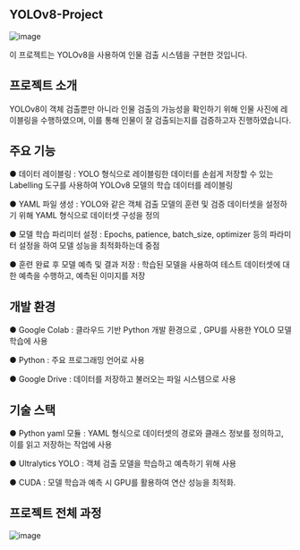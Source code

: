 YOLOv8-Project
---
![image](https://github.com/user-attachments/assets/12324a3c-62b2-473b-98a6-a78282a29151)

이 프로젝트는 YOLOv8을 사용하여 인물 검출 시스템을 구현한 것입니다.

프로젝트 소개
----
YOLOv8이 객체 검출뿐만 아니라 인물 검출의 가능성을 확인하기 위해 인물 사진에 레이블링을 수행하였으며, 이를 통해 인물이 잘 검출되는지를 검증하고자 진행하였습니다.

주요 기능
---
● 데이터 레이블링 : YOLO 형식으로 레이블링한 데이터를 손쉽게 저장할 수 있는 Labelling 도구를 사용하여 YOLOv8 모델의 학습 데이터를 레이블링

● YAML 파일 생성 : YOLO와 같은 객체 검출 모델의 훈련 및 검증 데이터셋을 설정하기 위해 YAML 형식으로 데이터셋 구성을 정의

● 모델 학습 파리미터 설정 : Epochs, patience, batch_size, optimizer 등의 파라미터 설정을 하여 모델 성능을 최적화하는데 중점

● 훈련 완료 후 모델 예측 및 결과 저장 : 학습된 모델을 사용하여 테스트 데이터셋에 대한 예측을 수행하고, 예측된 이미지를 저장

개발 환경
---
● Google Colab : 클라우드 기반 Python 개발 환경으로 , GPU를 사용한 YOLO 모델 학습에 사용

● Python : 주요 프로그래밍 언어로 사용

● Google Drive : 데이터를 저장하고 불러오는 파일 시스템으로 사용

기술 스택
---
● Python yaml 모듈 : YAML 형식으로 데이터셋의 경로와 클래스 정보를 정의하고, 이를 읽고 저장하는 작업에 사용

● Ultralytics YOLO : 객체 검출 모델을 학습하고 예측하기 위해 사용

● CUDA : 모델 학습과 예측 시 GPU를 활용하여 연산 성능을 최적화.

프로젝트 전체 과정
----
![image](https://github.com/user-attachments/assets/347bb4bd-a1f4-4759-9a96-61e89fe33cca)
